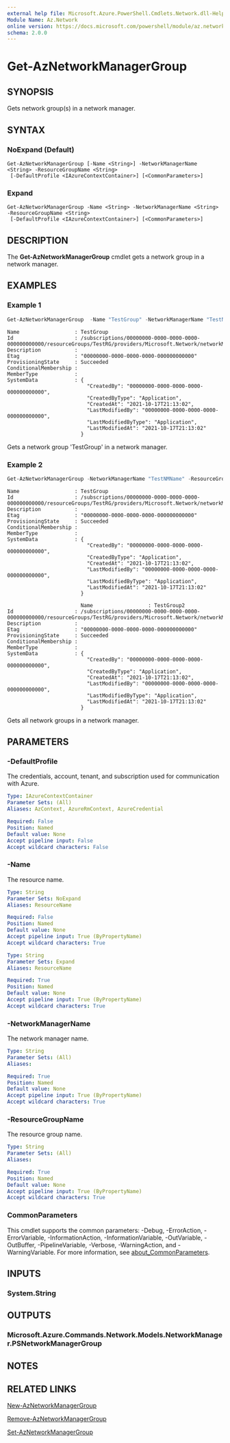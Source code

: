 ```yaml
---
external help file: Microsoft.Azure.PowerShell.Cmdlets.Network.dll-Help.xml
Module Name: Az.Network
online version: https://docs.microsoft.com/powershell/module/az.network/get-aznetworkmanagergroup
schema: 2.0.0
---
```


# Get-AzNetworkManagerGroup

## SYNOPSIS
Gets network group(s) in a network manager.

## SYNTAX

### NoExpand (Default)
```
Get-AzNetworkManagerGroup [-Name <String>] -NetworkManagerName <String> -ResourceGroupName <String>
 [-DefaultProfile <IAzureContextContainer>] [<CommonParameters>]
```

### Expand
```
Get-AzNetworkManagerGroup -Name <String> -NetworkManagerName <String> -ResourceGroupName <String>
 [-DefaultProfile <IAzureContextContainer>] [<CommonParameters>]
```

## DESCRIPTION
The **Get-AzNetworkManagerGroup** cmdlet gets a network group in a network manager.

## EXAMPLES

### Example 1
```powershell
Get-AzNetworkManagerGroup  -Name "TestGroup" -NetworkManagerName "TestNMName" -ResourceGroupName "TestRG"
```
```output
Name                  : TestGroup
Id                    : /subscriptions/00000000-0000-0000-0000-000000000000/resourceGroups/TestRG/providers/Microsoft.Network/networkManagers/TestNMName/networkGroups/TestGroup
Description           : 
Etag                  : "00000000-0000-0000-0000-000000000000"
ProvisioningState     : Succeeded
ConditionalMembership :
MemberType            :
SystemData            : {
                          "CreatedBy": "00000000-0000-0000-0000-000000000000",
                          "CreatedByType": "Application",
                          "CreatedAt": "2021-10-17T21:13:02",
                          "LastModifiedBy": "00000000-0000-0000-0000-000000000000",
                          "LastModifiedByType": "Application",
                          "LastModifiedAt": "2021-10-17T21:13:02"
                        }
```
Gets a network group 'TestGroup' in a network manager.

### Example 2
```powershell
Get-AzNetworkManagerGroup -NetworkManagerName "TestNMName" -ResourceGroupName "TestRG"
```
```output
Name                  : TestGroup
Id                    : /subscriptions/00000000-0000-0000-0000-000000000000/resourceGroups/TestRG/providers/Microsoft.Network/networkManagers/TestNMName/networkGroups/TestGroup 
Description           : 
Etag                  : "00000000-0000-0000-0000-000000000000"
ProvisioningState     : Succeeded
ConditionalMembership :
MemberType            :
SystemData            : {
                          "CreatedBy": "00000000-0000-0000-0000-000000000000",
                          "CreatedByType": "Application",
                          "CreatedAt": "2021-10-17T21:13:02",
                          "LastModifiedBy": "00000000-0000-0000-0000-000000000000",
                          "LastModifiedByType": "Application",
                          "LastModifiedAt": "2021-10-17T21:13:02"
                        }

                        Name                  : TestGroup2
Id                    : /subscriptions/00000000-0000-0000-0000-000000000000/resourceGroups/TestRG/providers/Microsoft.Network/networkManagers/TestNMName/networkGroups/TestGroup2 
Description           : 
Etag                  : "00000000-0000-0000-0000-000000000000"
ProvisioningState     : Succeeded
ConditionalMembership :
MemberType            :
SystemData            : {
                          "CreatedBy": "00000000-0000-0000-0000-000000000000",
                          "CreatedByType": "Application",
                          "CreatedAt": "2021-10-17T21:13:02",
                          "LastModifiedBy": "00000000-0000-0000-0000-000000000000",
                          "LastModifiedByType": "Application",
                          "LastModifiedAt": "2021-10-17T21:13:02"
                        }
```
Gets all network groups in a network manager.

## PARAMETERS

### -DefaultProfile
The credentials, account, tenant, and subscription used for communication with Azure.

```yaml
Type: IAzureContextContainer
Parameter Sets: (All)
Aliases: AzContext, AzureRmContext, AzureCredential

Required: False
Position: Named
Default value: None
Accept pipeline input: False
Accept wildcard characters: False
```

### -Name
The resource name.

```yaml
Type: String
Parameter Sets: NoExpand
Aliases: ResourceName

Required: False
Position: Named
Default value: None
Accept pipeline input: True (ByPropertyName)
Accept wildcard characters: True
```

```yaml
Type: String
Parameter Sets: Expand
Aliases: ResourceName

Required: True
Position: Named
Default value: None
Accept pipeline input: True (ByPropertyName)
Accept wildcard characters: True
```

### -NetworkManagerName
The network manager name.

```yaml
Type: String
Parameter Sets: (All)
Aliases:

Required: True
Position: Named
Default value: None
Accept pipeline input: True (ByPropertyName)
Accept wildcard characters: True
```

### -ResourceGroupName
The resource group name.

```yaml
Type: String
Parameter Sets: (All)
Aliases:

Required: True
Position: Named
Default value: None
Accept pipeline input: True (ByPropertyName)
Accept wildcard characters: True
```

### CommonParameters
This cmdlet supports the common parameters: -Debug, -ErrorAction, -ErrorVariable, -InformationAction, -InformationVariable, -OutVariable, -OutBuffer, -PipelineVariable, -Verbose, -WarningAction, and -WarningVariable. For more information, see [about_CommonParameters](http://go.microsoft.com/fwlink/?LinkID=113216).

## INPUTS

### System.String

## OUTPUTS

### Microsoft.Azure.Commands.Network.Models.NetworkManager.PSNetworkManagerGroup

## NOTES

## RELATED LINKS

[New-AzNetworkManagerGroup](./New-AzNetworkManagerGroup.md)

[Remove-AzNetworkManagerGroup](./Remove-AzNetworkManagerGroup.md)

[Set-AzNetworkManagerGroup](./Set-AzNetworkManagerGroup.md)